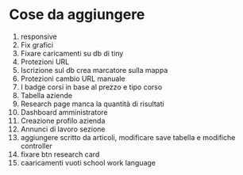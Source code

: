 # Cose da aggiungere

1. responsive
2. Fix grafici
3. Fixare caricamenti su db di tiny
4. Protezioni URL
5. Iscrizione sul db crea marcatore sulla mappa
6. Protezioni cambio URL manuale
7. I badge corsi in base al prezzo e tipo corso 
8. Tabella aziende
10. Research page manca la quantità di risultati
11. Dashboard amministratore
12. Creazione profilo azienda
14. Annunci di lavoro sezione
16. aggiungere scritto da articoli, modificare save tabella e modifiche controller
19. fixare btn research card
20. caaricamenti vuoti school work language
